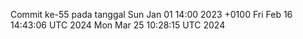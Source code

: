 Commit ke-55 pada tanggal Sun Jan 01 14:00 2023 +0100
Fri Feb 16 14:43:06 UTC 2024
Mon Mar 25 10:28:15 UTC 2024
